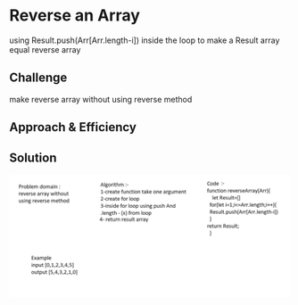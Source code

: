 # Reverse an Array
<!-- Short summary or background information -->
using Result.push(Arr[Arr.length-i]) inside the loop to make a Result array equal reverse array

## Challenge
<!-- Description of the challenge -->
make reverse array without using reverse method

## Approach & Efficiency
<!-- What approach did you take? Why? What is the Big O space/time for this approach? --> 


## Solution
<!-- Embedded whiteboard image -->
![code01](assets/codeChallenge01.png)
